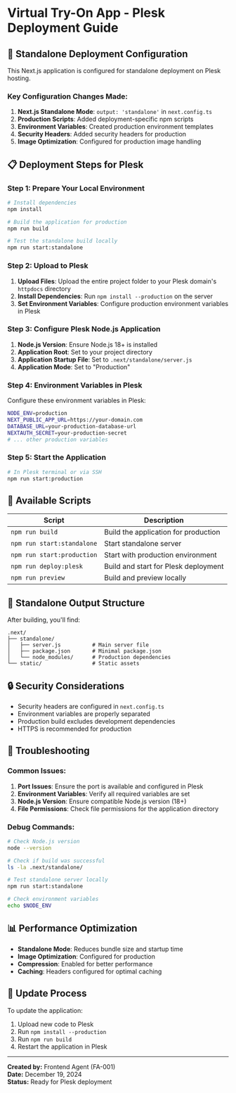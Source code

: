 # Virtual Try-On App - Plesk Deployment Guide

## 🚀 **Standalone Deployment Configuration**

This Next.js application is configured for standalone deployment on Plesk hosting.

### **Key Configuration Changes Made:**

1. **Next.js Standalone Mode**: `output: 'standalone'` in `next.config.ts`
2. **Production Scripts**: Added deployment-specific npm scripts
3. **Environment Variables**: Created production environment templates
4. **Security Headers**: Added security headers for production
5. **Image Optimization**: Configured for production image handling

## 📋 **Deployment Steps for Plesk**

### **Step 1: Prepare Your Local Environment**

```bash
# Install dependencies
npm install

# Build the application for production
npm run build

# Test the standalone build locally
npm run start:standalone
```

### **Step 2: Upload to Plesk**

1. **Upload Files**: Upload the entire project folder to your Plesk domain's `httpdocs` directory
2. **Install Dependencies**: Run `npm install --production` on the server
3. **Set Environment Variables**: Configure production environment variables in Plesk

### **Step 3: Configure Plesk Node.js Application**

1. **Node.js Version**: Ensure Node.js 18+ is installed
2. **Application Root**: Set to your project directory
3. **Application Startup File**: Set to `.next/standalone/server.js`
4. **Application Mode**: Set to "Production"

### **Step 4: Environment Variables in Plesk**

Configure these environment variables in Plesk:

```bash
NODE_ENV=production
NEXT_PUBLIC_APP_URL=https://your-domain.com
DATABASE_URL=your-production-database-url
NEXTAUTH_SECRET=your-production-secret
# ... other production variables
```

### **Step 5: Start the Application**

```bash
# In Plesk terminal or via SSH
npm run start:production
```

## 🔧 **Available Scripts**

| Script                     | Description                          |
| -------------------------- | ------------------------------------ |
| `npm run build`            | Build the application for production |
| `npm run start:standalone` | Start standalone server              |
| `npm run start:production` | Start with production environment    |
| `npm run deploy:plesk`     | Build and start for Plesk deployment |
| `npm run preview`          | Build and preview locally            |

## 📁 **Standalone Output Structure**

After building, you'll find:

```
.next/
├── standalone/
│   ├── server.js          # Main server file
│   ├── package.json       # Minimal package.json
│   └── node_modules/      # Production dependencies
└── static/                # Static assets
```

## 🔒 **Security Considerations**

- Security headers are configured in `next.config.ts`
- Environment variables are properly separated
- Production build excludes development dependencies
- HTTPS is recommended for production

## 🐛 **Troubleshooting**

### **Common Issues:**

1. **Port Issues**: Ensure the port is available and configured in Plesk
2. **Environment Variables**: Verify all required variables are set
3. **Node.js Version**: Ensure compatible Node.js version (18+)
4. **File Permissions**: Check file permissions for the application directory

### **Debug Commands:**

```bash
# Check Node.js version
node --version

# Check if build was successful
ls -la .next/standalone/

# Test standalone server locally
npm run start:standalone

# Check environment variables
echo $NODE_ENV
```

## 📊 **Performance Optimization**

- **Standalone Mode**: Reduces bundle size and startup time
- **Image Optimization**: Configured for production
- **Compression**: Enabled for better performance
- **Caching**: Headers configured for optimal caching

## 🔄 **Update Process**

To update the application:

1. Upload new code to Plesk
2. Run `npm install --production`
3. Run `npm run build`
4. Restart the application in Plesk

---

**Created by:** Frontend Agent (FA-001)  
**Date:** December 19, 2024  
**Status:** Ready for Plesk deployment
